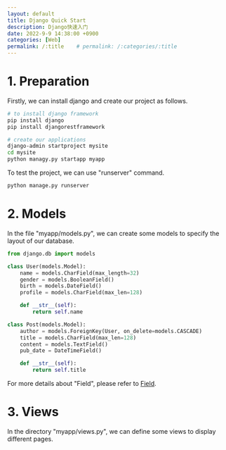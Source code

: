 ```yaml
---
layout: default
title: Django Quick Start
description: Django快速入门
date: 2022-9-9 14:38:00 +0900
categories: [Web]
permalink: /:title    # permalink: /:categories/:title
---
```


# 1. Preparation

Firstly, we can install django and create our project as follows. 
```sh
# to install django framework
pip install django
pip install djangorestframework

# create our applications
django-admin startproject mysite
cd mysite
python managy.py startapp myapp
```

To test the project, we can use "runserver" command.

```sh
python manage.py runserver
```

# 2. Models

In the file "myapp/models.py", we can create some models to specify the layout of our database.

```python
from django.db import models

class User(models.Model):
    name = models.CharField(max_length=32)
    gender = models.BooleanField()
    birth = models.DateField()
    profile = models.CharField(max_len=128)

    def __str__(self):
        return self.name

class Post(models.Model):
    author = models.ForeignKey(User, on_delete=models.CASCADE)
    title = models.CharField(max_len=128)
    content = models.TextField()
    pub_date = DateTimeField()

    def __str__(self):
        return self.title
```

For more details about "Field", please refer to [Field](https://docs.djangoproject.com/en/4.1/ref/models/fields/#model-field-types).

# 3. Views

In the directory "myapp/views.py", we can define some views to display different pages.
